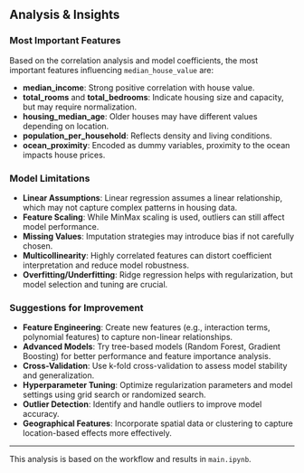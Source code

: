 ## Analysis & Insights

### Most Important Features

Based on the correlation analysis and model coefficients, the most important features influencing `median_house_value` are:

- **median_income**: Strong positive correlation with house value.
- **total_rooms** and **total_bedrooms**: Indicate housing size and capacity, but may require normalization.
- **housing_median_age**: Older houses may have different values depending on location.
- **population_per_household**: Reflects density and living conditions.
- **ocean_proximity**: Encoded as dummy variables, proximity to the ocean impacts house prices.

### Model Limitations

- **Linear Assumptions**: Linear regression assumes a linear relationship, which may not capture complex patterns in housing data.
- **Feature Scaling**: While MinMax scaling is used, outliers can still affect model performance.
- **Missing Values**: Imputation strategies may introduce bias if not carefully chosen.
- **Multicollinearity**: Highly correlated features can distort coefficient interpretation and reduce model robustness.
- **Overfitting/Underfitting**: Ridge regression helps with regularization, but model selection and tuning are crucial.

### Suggestions for Improvement

- **Feature Engineering**: Create new features (e.g., interaction terms, polynomial features) to capture non-linear relationships.
- **Advanced Models**: Try tree-based models (Random Forest, Gradient Boosting) for better performance and feature importance analysis.
- **Cross-Validation**: Use k-fold cross-validation to assess model stability and generalization.
- **Hyperparameter Tuning**: Optimize regularization parameters and model settings using grid search or randomized search.
- **Outlier Detection**: Identify and handle outliers to improve model accuracy.
- **Geographical Features**: Incorporate spatial data or clustering to capture location-based effects more effectively.

---

This analysis is based on the workflow and results in `main.ipynb`.
